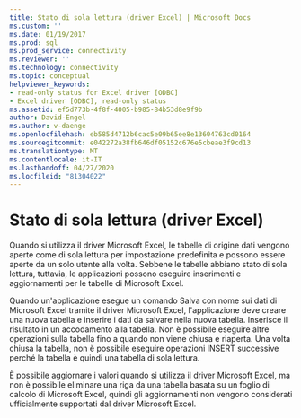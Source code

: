 ```yaml
---
title: Stato di sola lettura (driver Excel) | Microsoft Docs
ms.custom: ''
ms.date: 01/19/2017
ms.prod: sql
ms.prod_service: connectivity
ms.reviewer: ''
ms.technology: connectivity
ms.topic: conceptual
helpviewer_keywords:
- read-only status for Excel driver [ODBC]
- Excel driver [ODBC], read-only status
ms.assetid: ef5d773b-4f8f-4005-b985-84b53d8e9f9b
author: David-Engel
ms.author: v-daenge
ms.openlocfilehash: eb585d4712b6cac5e09b65ee8e13604763cd0164
ms.sourcegitcommit: e042272a38fb646df05152c676e5cbeae3f9cd13
ms.translationtype: MT
ms.contentlocale: it-IT
ms.lasthandoff: 04/27/2020
ms.locfileid: "81304022"
---
```

# <a name="read-only-status-excel-driver"></a>Stato di sola lettura (driver Excel)
Quando si utilizza il driver Microsoft Excel, le tabelle di origine dati vengono aperte come di sola lettura per impostazione predefinita e possono essere aperte da un solo utente alla volta. Sebbene le tabelle abbiano stato di sola lettura, tuttavia, le applicazioni possono eseguire inserimenti e aggiornamenti per le tabelle di Microsoft Excel.  
  
 Quando un'applicazione esegue un comando Salva con nome sui dati di Microsoft Excel tramite il driver Microsoft Excel, l'applicazione deve creare una nuova tabella e inserire i dati da salvare nella nuova tabella. Inserisce il risultato in un accodamento alla tabella. Non è possibile eseguire altre operazioni sulla tabella fino a quando non viene chiusa e riaperta. Una volta chiusa la tabella, non è possibile eseguire operazioni INSERT successive perché la tabella è quindi una tabella di sola lettura.  
  
 È possibile aggiornare i valori quando si utilizza il driver Microsoft Excel, ma non è possibile eliminare una riga da una tabella basata su un foglio di calcolo di Microsoft Excel, quindi gli aggiornamenti non vengono considerati ufficialmente supportati dal driver Microsoft Excel.

